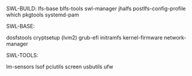 
SWL-BUILD:
lfs-base
blfs-tools
swl-manager
jhalfs
postlfs-config-profile
which
pkgtools
systemd-pam


SWL-BASE:

dosfstools
cryptsetup (lvm2)
grub-efi
initramfs
kernel-firmware
network-manager


SWL-TOOLS:

lm-sensors
lsof
pciutils
screen
usbutils
ufw
